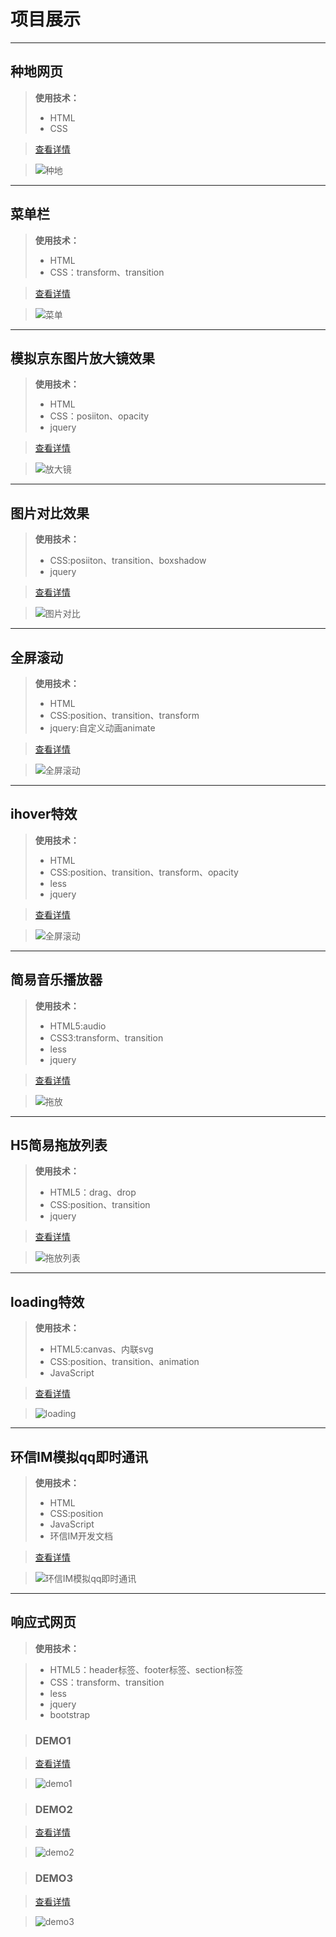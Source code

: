 # 项目展示
***
## 种地网页

>**使用技术：**
>+ HTML
>+ CSS

>[查看详情](https://1924666540.github.io/cultivation/index.html " ")

>![种地](./img/cultivation.png " ")

***
## 菜单栏

>**使用技术：**
>+ HTML
>+ CSS：transform、transition

>[查看详情](https://1924666540.github.io/menu/index.html " ")

>![菜单](./img/menu.png " ")

***
## 模拟京东图片放大镜效果

>**使用技术：**
>+ HTML
>+ CSS：posiiton、opacity
>+ jquery

>[查看详情](https://1924666540.github.io/amplifier/index.html " ")

>![放大镜](./img/amplifier.png " ")

***
## 图片对比效果

>**使用技术：**
>+ CSS:posiiton、transition、boxshadow
>+ jquery

>[查看详情](https://1924666540.github.io/contrast/index.html " ")

>![图片对比](./img/contrast.png " ")

***
##  全屏滚动

>**使用技术：**
>+ HTML
>+ CSS:position、transition、transform
>+ jquery:自定义动画animate

>[查看详情](https://1924666540.github.io/FSS/index.html " ")

>![全屏滚动](./img/FSS.png " ")

***

##  ihover特效

>**使用技术：**
>+ HTML
>+ CSS:position、transition、transform、opacity
>+ less
>+ jquery

>[查看详情](https://1924666540.github.io/ihover/index.html " ")

>![全屏滚动](./img/ihover.png " ")

***
## 简易音乐播放器

>**使用技术：**
>+ HTML5:audio
>+ CSS3:transform、transition
>+ less
>+ jquery

>[查看详情](https://1924666540.github.io/audioPlayer/index.html " ")

>![拖放](./img/audioPlayer.png " ")

***
## H5简易拖放列表

>**使用技术：**
>+ HTML5：drag、drop
>+ CSS:position、transition
>+ jquery

>[查看详情](https://1924666540.github.io/drag_drop/index.html " ")

>![拖放列表](./img/drag_drop.png " ")

***

## loading特效

>**使用技术：**
>+ HTML5:canvas、内联svg
>+ CSS:position、transition、animation
>+ JavaScript

>[查看详情](https://1924666540.github.io/loading/index.html " ")

>![loading](./img/loading.png " ")

***

## 环信IM模拟qq即时通讯

>**使用技术：**
>+ HTML
>+ CSS:position
>+ JavaScript
>+ 环信IM开发文档

>[查看详情](https://1924666540.github.io/MSN/index.html " ")

>![环信IM模拟qq即时通讯](./img/MSN.png " ")

***
## 响应式网页

>**使用技术：**

>+ HTML5：header标签、footer标签、section标签
>+ CSS：transform、transition
>+ less
>+ jquery
>+ bootstrap

>### DEMO1

>[查看详情](https://1924666540.github.io/bootstrapDemo/demo1/index.html " ")

>![demo1](./img/demo1.png " ")

>### DEMO2

>[查看详情](https://1924666540.github.io/bootstrapDemo/demo2/index.html " ")

>![demo2](./img/demo2.png " ")

>### DEMO3

>[查看详情](https://1924666540.github.io/bootstrapDemo/demo3/index.html " ")

>![demo3](./img/demo3.png " ")




